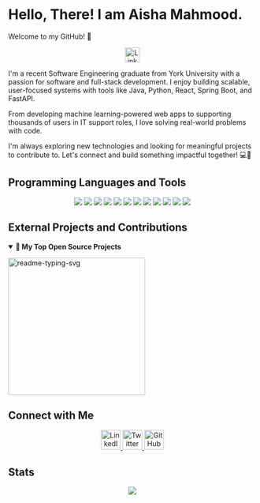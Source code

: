 # Hello, There! I am Aisha Mahmood.

Welcome to my GitHub! 🚀

<p align="center">
  <a href="https://www.linkedin.com/in/aishaatif/">
    <img src="https://i.imgur.com/yRpa1dQ.png" width="30" alt="LinkedIn" title="LinkedIn" />
  </a>
</p>

I'm a recent Software Engineering graduate from York University with a passion for software and full-stack development. I enjoy building scalable, user-focused systems with tools like Java, Python, React, Spring Boot, and FastAPI.

From developing machine learning-powered web apps to supporting thousands of users in IT support roles, I love solving real-world problems with code.

I'm always exploring new technologies and looking for meaningful projects to contribute to. Let's connect and build something impactful together! 💻🌱

## Programming Languages and Tools

<p align="center">
  <img src="https://img.shields.io/badge/Java-007396?style=flat&logo=java&logoColor=white" />
  <img src="https://img.shields.io/badge/Python-14354C?style=flat&logo=python&logoColor=white" />
  <img src="https://img.shields.io/badge/JavaScript-F7DF1E?style=flat&logo=javascript&logoColor=black" />
  <img src="https://img.shields.io/badge/React-20232A?style=flat&logo=react&logoColor=61DAFB" />
  <img src="https://img.shields.io/badge/Spring%20Boot-6DB33F?style=flat&logo=springboot&logoColor=white" />
  <img src="https://img.shields.io/badge/FastAPI-009688?style=flat&logo=fastapi&logoColor=white" />
  <img src="https://img.shields.io/badge/Node.js-43853D?style=flat&logo=node.js&logoColor=white" />
  <img src="https://img.shields.io/badge/AWS-232F3E?style=flat&logo=amazonaws&logoColor=white" />
  <img src="https://img.shields.io/badge/HTML5-E34F26?style=flat&logo=html5&logoColor=white" />
  <img src="https://img.shields.io/badge/CSS3-1572B6?style=flat&logo=css3&logoColor=white" />
  <img src="https://img.shields.io/badge/Git-F05032?style=flat&logo=git&logoColor=white" />
  <img src="https://img.shields.io/badge/Linux-000000?style=flat&logo=linux&logoColor=white" />
</p>

## External Projects and Contributions

<details open>
  <summary><strong>📘 My Top Open Source Projects</strong></summary>

  <p align="left">
    <a href="https://github.com/aisha895/readme-typing-svg"><img width="278" src="https://denvercoder1-github-readme-stats.vercel.app/api/pin/?username=aisha895&repo=readme-typing-svg&theme=react&bg_color=1F222E&title_color=F85D7F&hide_border=true&icon_color=F8D866&show_icons=false" alt="readme-typing-svg"></a>
  </p>

</details>

## Connect with Me

<p align="center">
  <a href="https://www.linkedin.com/in/aishaatif/">
    <img src="https://i.imgur.com/yRpa1dQ.png" width="40" alt="LinkedIn" />
  </a>
  <a href="https://twitter.com/aishamahmood895">
    <img src="https://i.imgur.com/AixJgnm.png" width="40" alt="Twitter" />
  </a>
  <a href="https://github.com/aisha895">
    <img src="https://i.imgur.com/OViZO8J.png" width="40" alt="GitHub" />
  </a>
</p>

## Stats

<p align="center">
  <a href="https://github.com/aisha895">
    <img src="https://github-readme-stats.vercel.app/api/?username=aisha895&show_icons=true&include_all_commits=true&count_private=true&theme=react&hide_border=true&bg_color=1F222E&title_color=F85D7F&icon_color=F8D866" />
  </a>
</p>

